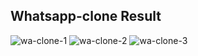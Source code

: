 ## Whatsapp-clone Result

![wa-clone-1](https://user-images.githubusercontent.com/87524379/145066359-656aaa4f-d2e9-437e-a875-de98b8f4f311.jpg)
![wa-clone-2](https://user-images.githubusercontent.com/87524379/145066370-0371b75c-bea5-4e7c-ac4a-5e2183874263.jpg)
![wa-clone-3](https://user-images.githubusercontent.com/87524379/145066379-6a9bd1a3-c061-40c4-acf2-bf45c344b79b.jpg)
